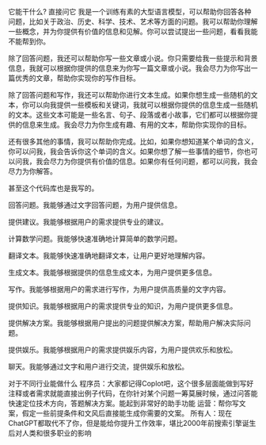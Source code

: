 它能干什么? 直接问它
我是一个训练有素的大型语言模型，可以帮助你回答各种问题，比如关于政治、历史、科学、技术、艺术等方面的问题。我可以帮助你理解一些概念，并为你提供有价值的信息和见解。你可以尝试提出一些问题，看看我能不能帮到你。

除了回答问题，我还可以帮助你写一些文章或小说。你只需要给我一些提示和背景信息，我就可以根据你提供的信息来为你写一篇文章或小说。我会尽力为你写出一篇优秀的文章，帮助你实现你的写作目标。

除了回答问题和写作，我还可以帮助你进行文本生成。如果你想生成一些随机的文本，你可以向我提供一些模板和关键词，我就可以根据你提供的信息生成一些随机的文本。这些文本可能是一些名言、句子、段落或者小故事，它们都可以根据你提供的信息来生成。我会尽力为你生成有趣、有用的文本，帮助你实现你的目标。

还有很多其他的事情，我可以帮助你完成。比如，如果你想知道某个单词的含义，你可以问我，我会告诉你这个单词的含义。如果你想了解一些事情的细节，你也可以问我，我会尽力为你提供有价值的信息。如果你有任何问题，都可以问我，我会尽力为你解答。

甚至这个代码库也是我写的。

回答问题。我能够通过文字回答问题，为用户提供信息。

提供建议。我能够根据用户的需求提供专业的建议。

计算数学问题。我能够快速准确地计算简单的数学问题。

翻译文本。我能够快速准确地翻译文本，让用户更好地理解内容。

生成文本。我能够根据提供的信息生成文本，为用户提供更多信息。

写作。我能够根据用户的需求进行写作，为用户提供高质量的文字内容。

提供知识。我能够根据用户的需求提供专业的知识，为用户提供更多信息。

提供解决方案。我能够根据用户提出的问题提供解决方案，帮助用户解决实际问题。

提供娱乐。我能够根据用户的需求提供娱乐内容，为用户提供欢乐和放松。

聊天。我能够通过文字和用户进行交流，提供娱乐和放松。

对于不同行业能做什么
程序员：大家都记得Coplot吧，这个很多层面能做到写好注释或者需求就能直接出例子代码，在你针对某个问题一筹莫展时候，通过问答能快速定位技术方向，答题解决方案。能起到非常好的助手功能
运营：帮你写文案，假定一些前提条件和文风后直接能生成你需要的文案。
所有人：现在ChatGPT都取代不了你，但是能给你提升工作效率，堪比2000年前搜索引擎诞生后对人类和很多职业的影响
